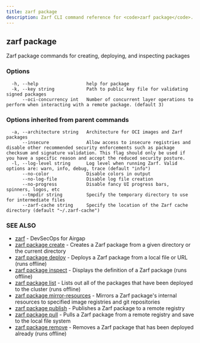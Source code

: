 ```yaml
---
title: zarf package
description: Zarf CLI command reference for <code>zarf package</code>.
---
```


## zarf package

Zarf package commands for creating, deploying, and inspecting packages

### Options

```
  -h, --help                  help for package
  -k, --key string            Path to public key file for validating signed packages
      --oci-concurrency int   Number of concurrent layer operations to perform when interacting with a remote package. (default 3)
```

### Options inherited from parent commands

```
  -a, --architecture string   Architecture for OCI images and Zarf packages
      --insecure              Allow access to insecure registries and disable other recommended security enforcements such as package checksum and signature validation. This flag should only be used if you have a specific reason and accept the reduced security posture.
  -l, --log-level string      Log level when running Zarf. Valid options are: warn, info, debug, trace (default "info")
      --no-color              Disable colors in output
      --no-log-file           Disable log file creation
      --no-progress           Disable fancy UI progress bars, spinners, logos, etc
      --tmpdir string         Specify the temporary directory to use for intermediate files
      --zarf-cache string     Specify the location of the Zarf cache directory (default "~/.zarf-cache")
```

### SEE ALSO

* [zarf](/cli/commands/zarf/)	 - DevSecOps for Airgap
* [zarf package create](/cli/commands/zarf_package_create/)	 - Creates a Zarf package from a given directory or the current directory
* [zarf package deploy](/cli/commands/zarf_package_deploy/)	 - Deploys a Zarf package from a local file or URL (runs offline)
* [zarf package inspect](/cli/commands/zarf_package_inspect/)	 - Displays the definition of a Zarf package (runs offline)
* [zarf package list](/cli/commands/zarf_package_list/)	 - Lists out all of the packages that have been deployed to the cluster (runs offline)
* [zarf package mirror-resources](/cli/commands/zarf_package_mirror-resources/)	 - Mirrors a Zarf package's internal resources to specified image registries and git repositories
* [zarf package publish](/cli/commands/zarf_package_publish/)	 - Publishes a Zarf package to a remote registry
* [zarf package pull](/cli/commands/zarf_package_pull/)	 - Pulls a Zarf package from a remote registry and save to the local file system
* [zarf package remove](/cli/commands/zarf_package_remove/)	 - Removes a Zarf package that has been deployed already (runs offline)
